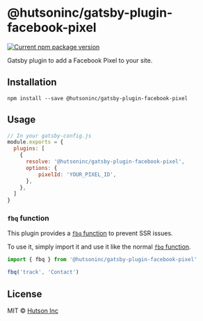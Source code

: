 # @hutsoninc/gatsby-plugin-facebook-pixel

[![Current npm package version](https://img.shields.io/npm/v/@hutsoninc/gatsby-plugin-facebook-pixel.svg)](https://www.npmjs.com/package/@hutsoninc/gatsby-plugin-hubspot) 

Gatsby plugin to add a Facebook Pixel to your site.

## Installation

`npm install --save @hutsoninc/gatsby-plugin-facebook-pixel`

## Usage

```js
// In your gatsby-config.js
module.exports = {
  plugins: [
    {
      resolve: '@hutsoninc/gatsby-plugin-facebook-pixel',
      options: {
          pixelId: 'YOUR_PIXEL_ID',
      },
    },
  ]
}
```

### `fbq` function

This plugin provides a [`fbq` function](https://developers.facebook.com/docs/facebook-pixel/reference#standard-events) to prevent SSR issues.

To use it, simply import it and use it like the normal [`fbq` function](https://developers.facebook.com/docs/facebook-pixel/reference#standard-events).

```js
import { fbq } from '@hutsoninc/gatsby-plugin-facebook-pixel'

fbq('track', 'Contact')
```

## License

MIT © [Hutson Inc](https://www.hutsoninc.com)